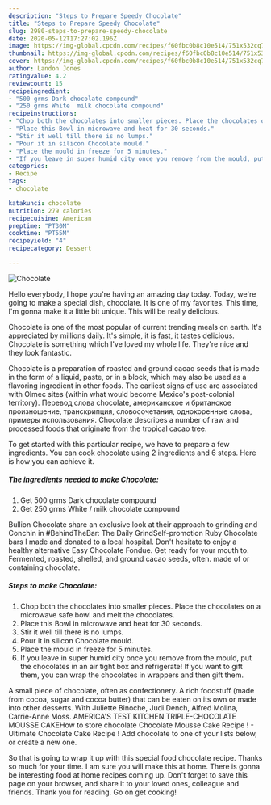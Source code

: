```yaml
---
description: "Steps to Prepare Speedy Chocolate"
title: "Steps to Prepare Speedy Chocolate"
slug: 2980-steps-to-prepare-speedy-chocolate
date: 2020-05-12T17:27:02.196Z
image: https://img-global.cpcdn.com/recipes/f60fbc0b8c10e514/751x532cq70/chocolate-recipe-main-photo.jpg
thumbnail: https://img-global.cpcdn.com/recipes/f60fbc0b8c10e514/751x532cq70/chocolate-recipe-main-photo.jpg
cover: https://img-global.cpcdn.com/recipes/f60fbc0b8c10e514/751x532cq70/chocolate-recipe-main-photo.jpg
author: Landon Jones
ratingvalue: 4.2
reviewcount: 15
recipeingredient:
- "500 grms Dark chocolate compound"
- "250 grms White  milk chocolate compound"
recipeinstructions:
- "Chop both the chocolates into smaller pieces. Place the chocolates on a microwave safe bowl and melt the chocolates."
- "Place this Bowl in microwave and heat for 30 seconds."
- "Stir it well till there is no lumps."
- "Pour it in silicon Chocolate mould."
- "Place the mould in freeze for 5 minutes."
- "If you leave in super humid city once you remove from the mould, put the chocolates in an air tight box and refrigerate! If you want to gift them, you can wrap the chocolates in wrappers and then gift them."
categories:
- Recipe
tags:
- chocolate

katakunci: chocolate 
nutrition: 279 calories
recipecuisine: American
preptime: "PT30M"
cooktime: "PT55M"
recipeyield: "4"
recipecategory: Dessert

---
```



![Chocolate](https://img-global.cpcdn.com/recipes/f60fbc0b8c10e514/751x532cq70/chocolate-recipe-main-photo.jpg)

Hello everybody, I hope you're having an amazing day today. Today, we're going to make a special dish, chocolate. It is one of my favorites. This time, I'm gonna make it a little bit unique. This will be really delicious.

Chocolate is one of the most popular of current trending meals on earth. It's appreciated by millions daily. It's simple, it is fast, it tastes delicious. Chocolate is something which I've loved my whole life. They're nice and they look fantastic.

Chocolate is a preparation of roasted and ground cacao seeds that is made in the form of a liquid, paste, or in a block, which may also be used as a flavoring ingredient in other foods. The earliest signs of use are associated with Olmec sites (within what would become Mexico&#39;s post-colonial territory). Перевод слова chocolate, американское и британское произношение, транскрипция, словосочетания, однокоренные слова, примеры использования. Chocolate describes a number of raw and processed foods that originate from the tropical cacao tree.


To get started with this particular recipe, we have to prepare a few ingredients. You can cook chocolate using 2 ingredients and 6 steps. Here is how you can achieve it.

<!--inarticleads1-->

##### The ingredients needed to make Chocolate:

1. Get 500 grms Dark chocolate compound
1. Get 250 grms White / milk chocolate compound


Bullion Chocolate share an exclusive look at their approach to grinding and Conchin in #BehindTheBar: The Daily GrindSelf-promotion Ruby Chocolate bars I made and donated to a local hospital. Don&#39;t hesitate to enjoy a healthy alternative Easy Chocolate Fondue. Get ready for your mouth to. Fermented, roasted, shelled, and ground cacao seeds, often. made of or containing chocolate. 

<!--inarticleads2-->

##### Steps to make Chocolate:

1. Chop both the chocolates into smaller pieces. Place the chocolates on a microwave safe bowl and melt the chocolates.
1. Place this Bowl in microwave and heat for 30 seconds.
1. Stir it well till there is no lumps.
1. Pour it in silicon Chocolate mould.
1. Place the mould in freeze for 5 minutes.
1. If you leave in super humid city once you remove from the mould, put the chocolates in an air tight box and refrigerate! If you want to gift them, you can wrap the chocolates in wrappers and then gift them.


A small piece of chocolate, often as confectionery. A rich foodstuff (made from cocoa, sugar and cocoa butter) that can be eaten on its own or made into other desserts. With Juliette Binoche, Judi Dench, Alfred Molina, Carrie-Anne Moss. AMERICA&#39;S TEST KITCHEN TRIPLE-CHOCOLATE MOUSSE CAKEHow to store chocolate Chocolate Mousse Cake Recipe ! - Ultimate Chocolate Cake Recipe ! Add chocolate to one of your lists below, or create a new one. 

So that is going to wrap it up with this special food chocolate recipe. Thanks so much for your time. I am sure you will make this at home. There is gonna be interesting food at home recipes coming up. Don't forget to save this page on your browser, and share it to your loved ones, colleague and friends. Thank you for reading. Go on get cooking!
